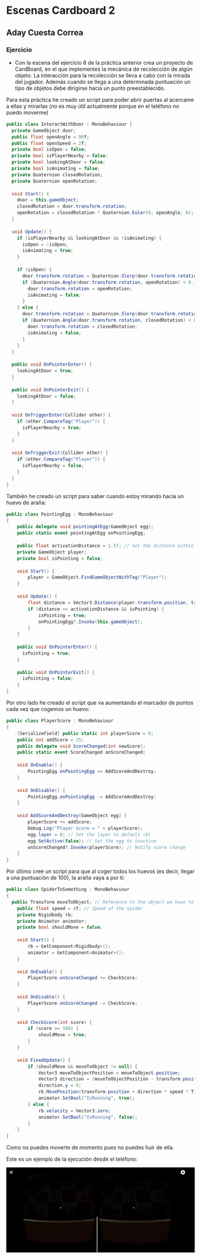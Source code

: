 # Escenas Cardboard 2
## Aday Cuesta Correa

### Ejercicio

- Con la escena del ejercicio 8 de la práctica anterior crea un proyecto de CardBoard, en el que implementes la mecánica de recolección de algún objeto. La interacción para la recolección se lleva a cabo con la mirada del jugador. Además cuando se llega a una determinada puntuación un tipo de objetos debe dirigirse hacia un punto preestablecido.

Para esta práctica he creado un script para poder abrir puertas al acercame a ellas y mirarlas (no es muy útil actualmente porque en el teléfono no puedo moverme)

```cs
public class InteractWithDoor : MonoBehaviour {
  private GameObject door;
  public float openAngle = 90f;
  public float openSpeed = 2f;
  private bool isOpen = false; 
  private bool isPlayerNearby = false;
  private bool lookingAtDoor = false;
  private bool isAnimating = false;
  private Quaternion closedRotation; 
  private Quaternion openRotation;

  void Start() {
    door = this.gameObject;
    closedRotation = door.transform.rotation;
    openRotation = closedRotation * Quaternion.Euler(0, openAngle, 0);
  }

  void Update() {
    if (isPlayerNearby && lookingAtDoor && !isAnimating) {
      isOpen = !isOpen;
      isAnimating = true;
    }

    if (isOpen) {
      door.transform.rotation = Quaternion.Slerp(door.transform.rotation, openRotation, Time.deltaTime * openSpeed);
      if (Quaternion.Angle(door.transform.rotation, openRotation) < 0.1f) {
        door.transform.rotation = openRotation;
        isAnimating = false;
      }
    } else {
      door.transform.rotation = Quaternion.Slerp(door.transform.rotation, closedRotation, Time.deltaTime * openSpeed);
      if (Quaternion.Angle(door.transform.rotation, closedRotation) < 0.1f) {
        door.transform.rotation = closedRotation;
        isAnimating = false;
      }
    }
  }

  public void OnPointerEnter() {
    lookingAtDoor = true;
  }

  public void OnPointerExit() {
    lookingAtDoor = false;
  }

  void OnTriggerEnter(Collider other) {
    if (other.CompareTag("Player")) {
      isPlayerNearby = true;
    }
  }

  void OnTriggerExit(Collider other) {
    if (other.CompareTag("Player")) {
      isPlayerNearby = false;
    }
  }
}
```

También he creado un script para saber cuando estoy mirando hacia un huevo de araña:

```cs
public class PointingEgg : MonoBehaviour
{
    public delegate void pointingAtEgg(GameObject egg);
    public static event pointingAtEgg onPointingEgg;

    public float activationDistance = 1.5f; // Set the distance within which the event can be triggered
    private GameObject player;
    private bool isPointing = false;

    void Start() {
        player = GameObject.FindGameObjectWithTag("Player");
    }

    void Update() {
        float distance = Vector3.Distance(player.transform.position, transform.position);
        if (distance <= activationDistance && isPointing) {
            isPointing = true;
            onPointingEgg?.Invoke(this.gameObject);
        }
    }

    public void OnPointerEnter() {
      isPointing = true;
    }

    public void OnPointerExit() {
      isPointing = false;
    }
}
```

Por otro lado he creado el script que va aumentando el marcador de puntos cada vez que cogemos un huevo:

```cs
public class PlayerScore : MonoBehaviour
{
    [SerializeField] public static int playerScore = 0;
    public int addScore = 25;
    public delegate void ScoreChanged(int newScore);
    public static event ScoreChanged onScoreChanged;

    void OnEnable() {
        PointingEgg.onPointingEgg += AddScoreAndDestroy;
    }

    void OnDisable() {
        PointingEgg.onPointingEgg -= AddScoreAndDestroy;
    }

    void AddScoreAndDestroy(GameObject egg) {
        playerScore += addScore;
        Debug.Log("Player Score = " + playerScore);
        egg.layer = 0; // Set the layer to default (0)
        egg.SetActive(false); // Set the egg to inactive
        onScoreChanged?.Invoke(playerScore); // Notify score change
    }
}
```

Por último creé un script para que al coger todos los huevos (es decir, llegar a una puntuación de 100), la araña vaya a por ti:

```cs
public class SpiderToSomething : MonoBehaviour
{
  public Transform moveToObject; // Reference to the object we have to move to
    public float speed = 4f; // Speed of the spider
    private Rigidbody rb;
    private Animator animator;
    private bool shouldMove = false;

    void Start() {
        rb = GetComponent<Rigidbody>();
        animator = GetComponent<Animator>();
    }

    void OnEnable() {
        PlayerScore.onScoreChanged += CheckScore;
    }

    void OnDisable() {
        PlayerScore.onScoreChanged -= CheckScore;
    }

    void CheckScore(int score) {
        if (score >= 100) {
            shouldMove = true;
        }
    }

    void FixedUpdate() {
        if (shouldMove && moveToObject != null) {
            Vector3 moveToObjectPosition = moveToObject.position;
            Vector3 direction = (moveToObjectPosition - transform.position).normalized;
            direction.y = 0;
            rb.MovePosition(transform.position + direction * speed * Time.deltaTime);
            animator.SetBool("IsRunning", true);
        } else {
            rb.velocity = Vector3.zero;
            animator.SetBool("IsRunning", false);
        }
    }
}
```

Como no puedes moverte de momento pues no puedes huir de ella.

Este es un ejemplo de la ejecución desde el teléfono:

![vr_movil](https://github.com/AdayCuestaCorrea/Interfaces_Inteligentes/blob/main/Escena_Cardboard_2/Im%C3%A1genes/Ara%C3%B1a_ataca.gif)
